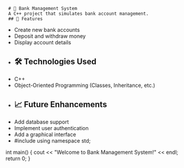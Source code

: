      # 🏦 Bank Management System
     A C++ project that simulates bank account management.
     ## 🚀 Features
- Create new bank accounts
- Deposit and withdraw money
- Display account details
- ## 🛠️ Technologies Used
- C++  
- Object-Oriented Programming (Classes, Inheritance, etc.)
- ## 📈 Future Enhancements
- Add database support  
- Implement user authentication  
- Add a graphical interface
- #include <iostream>
using namespace std;

int main() {
    cout << "Welcome to Bank Management System!" << endl;
    return 0;
}
